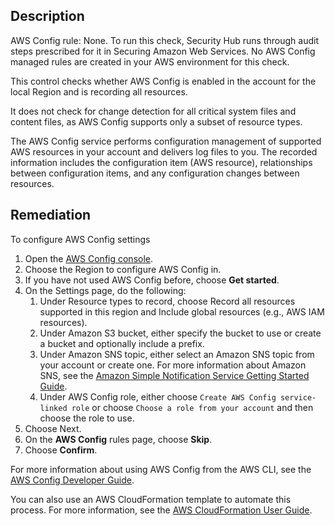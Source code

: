 ## Description

AWS Config rule: None. To run this check, Security Hub runs through audit steps prescribed for it in Securing Amazon Web Services. No AWS Config managed rules are created in your AWS environment for this check.

This control checks whether AWS Config is enabled in the account for the local Region and is recording all resources.

It does not check for change detection for all critical system files and content files, as AWS Config supports only a subset of resource types.

The AWS Config service performs configuration management of supported AWS resources in your account and delivers log files to you. The recorded information includes the configuration item (AWS resource), relationships between configuration items, and any configuration changes between resources.

## Remediation

To configure AWS Config settings

1. Open the [AWS Config console](https://console.aws.amazon.com/config/).
2. Choose the Region to configure AWS Config in.
3. If you have not used AWS Config before, choose **Get started**.
4. On the Settings page, do the following:
   1. Under Resource types to record, choose Record all resources supported in this region and Include global resources (e.g., AWS IAM resources).
   2. Under Amazon S3 bucket, either specify the bucket to use or create a bucket and optionally include a prefix.
   3. Under Amazon SNS topic, either select an Amazon SNS topic from your account or create one. For more information about Amazon SNS, see the [Amazon Simple Notification Service Getting Started Guide](https://docs.aws.amazon.com/sns/latest/dg/sns-getting-started.html).
   4. Under AWS Config role, either choose `Create AWS Config service-linked role` or choose `Choose a role from your account` and then choose the role to use.
5. Choose Next.
6. On the **AWS Config** rules page, choose **Skip**.
7. Choose **Confirm**.

For more information about using AWS Config from the AWS CLI, see the [AWS Config Developer Guide](https://docs.aws.amazon.com/config/latest/developerguide/gs-cli-subscribe.html).

You can also use an AWS CloudFormation template to automate this process. For more information, see the [AWS CloudFormation User Guide](https://docs.aws.amazon.com/AWSCloudFormation/latest/UserGuide/stacksets-sampletemplates.html).